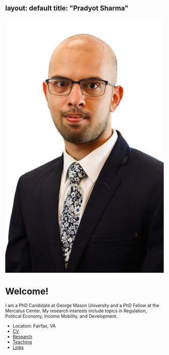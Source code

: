 layout: default
title: "Pradyot Sharma"
---
![My Photo](files/headshot.jpeg)
# Welcome!

I am a PhD Candidate at George Mason University and a PhD Fellow at the Mercatus Center. My research interests include topics in Regulation, Political Economy, Income Mobility, and Development. 


- Location: Fairfax, VA
- [CV](cv)  <!-- links to the cv.md page -->
- [Research](research)
- [Teaching](teaching)
- [Links](links)

